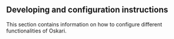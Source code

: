 ## Developing and configuration instructions

This section contains information on how to configure different functionalities of Oskari.

